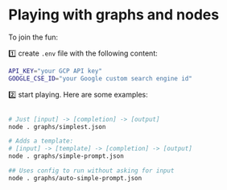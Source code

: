 # Playing with graphs and nodes

To join the fun:

:one: create `.env` file with the following content:

```bash
API_KEY="your GCP API key"
GOOGLE_CSE_ID="your Google custom search engine id"
```

:two: start playing. Here are some examples:

```bash

# Just [input] -> [completion] -> [output]
node . graphs/simplest.json

# Adds a template:
# [input] -> [template] -> [completion] -> [output]
node . graphs/simple-prompt.json

## Uses config to run without asking for input
node . graphs/auto-simple-prompt.json

```
